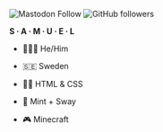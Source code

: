 ![Mastodon Follow](https://img.shields.io/mastodon/follow/112611180202862759)
![GitHub followers](https://img.shields.io/github/followers/smlxdesign)

**S · A · M · U · E · L**  
- 🧔🏻‍♂️ He/Him

- 🇸🇪 Sweden

- 🧑‍💻 HTML & CSS

- 🐧 Mint + Sway

- 🎮 Minecraft
